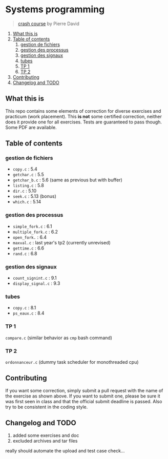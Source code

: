 # Systems programming

> [crash course](https://moodle.unistra.fr/course/view.php?id=1588) by Pierre David

1. [What this is](#what-this-is)
2. [Table of contents](#table-of-contents)
   1. [gestion de fichiers](#gestion-de-fichiers)
   2. [gestion des processus](#gestion-des-processus)
   3. [gestion des signaux](#gestion-des-signaux)
   4. [tubes](#tubes)
   5. [TP 1](#tp-1)
   6. [TP 2](#tp-2)
3. [Contributing](#contributing)
4. [Changelog and TODO](#changelog-and-todo)

## What this is

This repo contains some elements of correction for diverse exercises and practicum (work placement). This **is not** some certified correction, neither does it provide one for all exercises. Tests are guaranteed to pass though. Some PDF are available.

## Table of contents

### gestion de fichiers

*   `copy.c` : 5.4
*   `getchar.c` : 5.5
*   `getchar_b.c` : 5.6 (same as previous but with buffer)
*   `listing.c` : 5.8
*   `dir.c` : 5.10
*   `seek.c` : 5.13 (bonus)
*   `which.c` : 5.14

### gestion des processus

*   `simple_fork.c` : 6.1
*   `multiple_fork.c` : 6.2
*   `open_fork.` : 6.4
*   `maxval.c` : last year's tp2 (currently unrevised)
*   `gettime.c` : 6.6
*   `rand.c` : 6.8

### gestion des signaux

*  `count_signint.c` : 9.1
*  `display_signal.c` : 9.3

### tubes

*  `copy.c` : 8.1
*  `ps_eaux.c` : 8.4

### TP 1

`compare.c` (similar behavior as `cmp` bash command)

### TP 2

`ordonnanceur.c` (dummy task scheduler for monothreaded cpu)

## Contributing

If you want some correction, simply submit a pull request with the name of the exercise as shown above. If you want to submit one, please be sure it was first seen in class and that the official submit deadline is passed. Also try to be consistent in the coding style.

## Changelog and TODO

1.  added some exercises and doc
2.  excluded archives and tar files

really should automate the upload and test case check...
